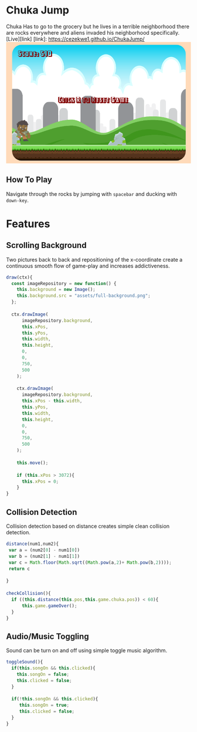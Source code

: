 # Chuka Jump

Chuka Has to go to the grocery but he lives in a terrible neighborhood there are rocks everywhere and aliens invaded his neighborhood specifically.
[Live][link]
[link]: https://cezekwe1.github.io/ChukaJump/
![main](assets/ChukaJumpScreenShot.png)


## How To Play

Navigate through the rocks by jumping with `spacebar` and ducking with `down-key`.


# Features

## Scrolling Background

Two pictures back to back and repositioning of the x-coordinate create a continuous smooth flow of game-play and increases addictiveness.

``` javascript
draw(ctx){
  const imageRepository = new function() {
    this.background = new Image();
    this.background.src = "assets/full-background.png";
  };

  ctx.drawImage(
      imageRepository.background,
      this.xPos,
      this.yPos,
      this.width,
      this.height,
      0,
      0,
      750,
      500
    );

    ctx.drawImage(
      imageRepository.background,
      this.xPos - this.width,
      this.yPos,
      this.width,
      this.height,
      0,
      0,
      750,
      500
    );

    this.move();

    if (this.xPos > 3072){
      this.xPos = 0;
    }
}
```
## Collision Detection

Collision detection based on distance creates  simple clean collision detection.

``` javascript
distance(num1,num2){
 var a = (num2[0] - num1[0])
 var b = (num2[1] - num1[1])
 var c = Math.floor(Math.sqrt((Math.pow(a,2)+ Math.pow(b,2))));
 return c

}

checkCollision(){
  if ((this.distance(this.pos,this.game.chuka.pos)) < 60){
      this.game.gameOver();
  }
}
```
## Audio/Music Toggling

Sound can be turn on and off using simple toggle music algorithm.

``` javascript
toggleSound(){
  if(this.songOn && this.clicked){
    this.songOn = false;
    this.clicked = false;
  }

  if(!this.songOn && this.clicked){
     this.songOn = true;
     this.clicked = false;
  }
}

```
